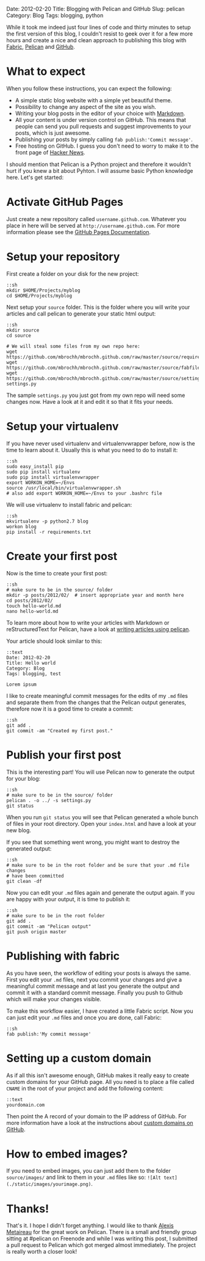 Date: 2012-02-20
Title: Blogging with Pelican and GitHub
Slug: pelican
Category: Blog
Tags: blogging, python

While it took me indeed just four lines of code and thirty minutes to setup the
first version of this blog, I couldn't resist to geek over it for a few more
hours and create a nice and clean approach to publishing this blog with
[Fabric](https://github.com/fabric/fabric),
[Pelican](https://github.com/ametaireau/pelican) and
[GitHub](http://github.com).

# What to expect

When you follow these instructions, you can expect the following:

* A simple static blog website with a simple yet beautiful theme.
* Possibility to change any aspect of the site as you wish.
* Writing your blog posts in the editor of your choice with
  [Markdown](http://daringfireball.net/projects/markdown/).
* All your content is under version control on GitHub. This means that people
  can send you pull requests and suggest improvements to your posts, which is
  just awesome.
* Publishing your posts by simply calling `fab publish:'Commit message'`.
* Free hosting on GitHub. I guess you don't need to worry to make it to the
  front page of [Hacker News](http://news.ycombinator.com/).

I should mention that Pelican is a Python project and therefore it wouldn't
hurt if you knew a bit about Pyhton. I will assume basic Python knowledge here.
Let's get started:


# Activate GitHub Pages

Just create a new repository called `username.github.com`. Whatever you place
in here will be served at `http://username.github.com`. For more information
please see the [GitHub Pages Documentation](http://pages.github.com/).


# Setup your repository

First create a folder on your disk for the new project:

    ::sh
    mkdir $HOME/Projects/myblog
    cd $HOME/Projects/myblog

Next setup your `source` folder. This is the folder where you will write your
articles and call pelican to generate your static html output:

    ::sh
    mkdir source
    cd source

    # We will steal some files from my own repo here:
    wget https://github.com/mbrochh/mbrochh.github.com/raw/master/source/requirements.txt
    wget https://github.com/mbrochh/mbrochh.github.com/raw/master/source/fabfile.py
    wget https://github.com/mbrochh/mbrochh.github.com/raw/master/source/settings.py.sample settings.py

The sample `settings.py` you just got from my own repo will need some changes
now. Have a look at it and edit it so that it fits your needs.


# Setup your virtualenv

If you have never used virtualenv and virtualenvwrapper before, now is the
time to learn about it. Usually this is what you need to do to install it:

    ::sh
    sudo easy_install pip
    sudo pip install virtualenv
    sudo pip install virtualenvwrapper
    export WORKON_HOME=~/Envs
    source /usr/local/bin/virtualenvwrapper.sh
    # also add export WORKON_HOME=~/Envs to your .bashrc file

We will use virtualenv to install fabric and pelican:

    ::sh
    mkvirtualenv -p python2.7 blog
    workon blog
    pip install -r requirements.txt


# Create your first post

Now is the time to create your first post:

    ::sh
    # make sure to be in the source/ folder
    mkdir -p posts/2012/02/  # insert appropriate year and month here
    cd posts/2012/02/
    touch hello-world.md
    nano hello-world.md

To learn more about how to write your articles with Markdown or
reStructuredText for Pelican, have a look at
[writing articles using pelican](http://pelican.notmyidea.org/en/latest/getting_started.html#writing-articles-using-pelican).

Your article should look similar to this:

    ::text
    Date: 2012-02-20
    Title: Hello world
    Category: Blog
    Tags: blogging, test

    Lorem ipsum

I like to create meaningful commit messages for the edits of my `.md` files and
separate them from the changes that the Pelican output generates, therefore now
it is a good time to create a commit:

    ::sh
    git add .
    git commit -am "Created my first post."


# Publish your first post

This is the interesting part! You will use Pelican now to generate the output
for your blog:

    ::sh
    # make sure to be in the source/ folder
    pelican . -o ../ -s settings.py
    git status

When you run `git status` you will see that Pelican generated a whole bunch
of files in your root directory. Open your `index.html` and have a look at
your new blog.

If you see that something went wrong, you might want to destroy the generated
output:

    ::sh
    # make sure to be in the root folder and be sure that your .md file changes
    # have been committed
    git clean -df

Now you can edit your `.md` files again and generate the output again. If you
are happy with your output, it is time to publish it:

    ::sh
    # make sure to be in the root folder
    git add .
    git commit -am "Pelican output"
    git push origin master


# Publishing with fabric

As you have seen, the workflow of editing your posts is always the same. First
you edit your `.md` files, next you commit your changes and give a meaningful
commit message and at last you generate the output and commit it with a
standard commit message. Finally you push to Github which will make your
changes visible.

To make this workflow easier, I have created a little Fabric script. Now you
can just edit your `.md` files and once you are done, call Fabric:

    ::sh
    fab publish:'My commit message'


# Setting up a custom domain

As if all this isn't awesome enough, GitHub makes it really easy to create
custom domains for your GitHub page. All you need is to place a file called
`CNAME` in the root of your project and add the following content:

    ::text
    yourdomain.com

Then point the A record of your domain to the IP address of GitHub. For more
information have a look at the instructions about
[custom domains on GitHub](http://pages.github.com/#custom_domains).


# How to embed images?

If you need to embed images, you can just add them to the folder
`source/images/` and link to them in your `.md` files like so:
`![Alt text](./static/images/yourimage.png)`.


# Thanks!
That's it. I hope I didn't forget anything. I would like to thank
[Alexis Metaireau](https://twitter.com/ametaireau) for the great work on
Pelican. There is a small and friendly group sitting at #pelican on Freenode
and while I was writing this post, I submitted a pull request to Pelican which
got merged almost immediately. The project is really worth a closer look!
